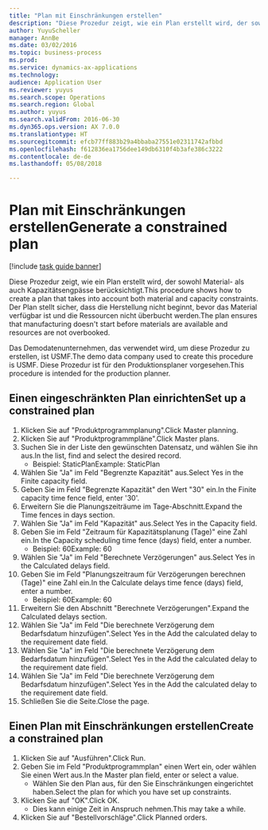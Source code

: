 ```yaml
--- 
title: "Plan mit Einschränkungen erstellen"
description: "Diese Prozedur zeigt, wie ein Plan erstellt wird, der sowohl Material- als auch Kapazitätsengpässe berücksichtigt."
author: YuyuScheller
manager: AnnBe
ms.date: 03/02/2016
ms.topic: business-process
ms.prod: 
ms.service: dynamics-ax-applications
ms.technology: 
audience: Application User
ms.reviewer: yuyus
ms.search.scope: Operations
ms.search.region: Global
ms.author: yuyus
ms.search.validFrom: 2016-06-30
ms.dyn365.ops.version: AX 7.0.0
ms.translationtype: HT
ms.sourcegitcommit: efcb77ff883b29a4bbaba27551e02311742afbbd
ms.openlocfilehash: f612836ea1756dee149db6310f4b3afe386c3222
ms.contentlocale: de-de
ms.lasthandoff: 05/08/2018

---
```

# <a name="generate-a-constrained-plan"></a><span data-ttu-id="63cc4-103">Plan mit Einschränkungen erstellen</span><span class="sxs-lookup"><span data-stu-id="63cc4-103">Generate a constrained plan</span></span>

[!include [task guide banner](../../includes/task-guide-banner.md)]

<span data-ttu-id="63cc4-104">Diese Prozedur zeigt, wie ein Plan erstellt wird, der sowohl Material- als auch Kapazitätsengpässe berücksichtigt.</span><span class="sxs-lookup"><span data-stu-id="63cc4-104">This procedure shows how to create a plan that takes into account both material and capacity constraints.</span></span> <span data-ttu-id="63cc4-105">Der Plan stellt sicher, dass die Herstellung nicht beginnt, bevor das Material verfügbar ist und die Ressourcen nicht überbucht werden.</span><span class="sxs-lookup"><span data-stu-id="63cc4-105">The plan ensures that manufacturing doesn't start before materials are available and resources are not overbooked.</span></span> 

<span data-ttu-id="63cc4-106">Das Demodatenunternehmen, das verwendet wird, um diese Prozedur zu erstellen, ist USMF.</span><span class="sxs-lookup"><span data-stu-id="63cc4-106">The demo data company used to create this procedure is USMF.</span></span> <span data-ttu-id="63cc4-107">Diese Prozedur ist für den Produktionsplaner vorgesehen.</span><span class="sxs-lookup"><span data-stu-id="63cc4-107">This procedure is intended for the production planner.</span></span>


## <a name="set-up-a-constrained-plan"></a><span data-ttu-id="63cc4-108">Einen eingeschränkten Plan einrichten</span><span class="sxs-lookup"><span data-stu-id="63cc4-108">Set up a constrained plan</span></span>
1. <span data-ttu-id="63cc4-109">Klicken Sie auf "Produktprogrammplanung".</span><span class="sxs-lookup"><span data-stu-id="63cc4-109">Click Master planning.</span></span>
2. <span data-ttu-id="63cc4-110">Klicken Sie auf "Produktprogrammpläne".</span><span class="sxs-lookup"><span data-stu-id="63cc4-110">Click Master plans.</span></span>
3. <span data-ttu-id="63cc4-111">Suchen Sie in der Liste den gewünschten Datensatz, und wählen Sie ihn aus.</span><span class="sxs-lookup"><span data-stu-id="63cc4-111">In the list, find and select the desired record.</span></span>
    * <span data-ttu-id="63cc4-112">Beispiel: StaticPlan</span><span class="sxs-lookup"><span data-stu-id="63cc4-112">Example: StaticPlan</span></span>  
4. <span data-ttu-id="63cc4-113">Wählen Sie "Ja" im Feld "Begrenzte Kapazität" aus.</span><span class="sxs-lookup"><span data-stu-id="63cc4-113">Select Yes in the Finite capacity field.</span></span>
5. <span data-ttu-id="63cc4-114">Geben Sie im Feld "Begrenzte Kapazität" den Wert "30" ein.</span><span class="sxs-lookup"><span data-stu-id="63cc4-114">In the Finite capacity time fence field, enter '30'.</span></span>
6. <span data-ttu-id="63cc4-115">Erweitern Sie die Planungszeiträume im Tage-Abschnitt.</span><span class="sxs-lookup"><span data-stu-id="63cc4-115">Expand the Time fences in days section.</span></span>
7. <span data-ttu-id="63cc4-116">Wählen Sie "Ja" im Feld "Kapazität" aus.</span><span class="sxs-lookup"><span data-stu-id="63cc4-116">Select Yes in the Capacity field.</span></span>
8. <span data-ttu-id="63cc4-117">Geben Sie im Feld "Zeitraum für Kapazitätsplanung (Tage)" eine Zahl ein.</span><span class="sxs-lookup"><span data-stu-id="63cc4-117">In the Capacity scheduling time fence (days) field, enter a number.</span></span>
    * <span data-ttu-id="63cc4-118">Beispiel: 60</span><span class="sxs-lookup"><span data-stu-id="63cc4-118">Example: 60</span></span>  
9. <span data-ttu-id="63cc4-119">Wählen Sie "Ja" im Feld "Berechnete Verzögerungen" aus.</span><span class="sxs-lookup"><span data-stu-id="63cc4-119">Select Yes in the Calculated delays field.</span></span>
10. <span data-ttu-id="63cc4-120">Geben Sie im Feld "Planungszeitraum für Verzögerungen berechnen (Tage)" eine Zahl ein.</span><span class="sxs-lookup"><span data-stu-id="63cc4-120">In the Calculate delays time fence (days) field, enter a number.</span></span>
    * <span data-ttu-id="63cc4-121">Beispiel: 60</span><span class="sxs-lookup"><span data-stu-id="63cc4-121">Example: 60</span></span>  
11. <span data-ttu-id="63cc4-122">Erweitern Sie den Abschnitt "Berechnete Verzögerungen".</span><span class="sxs-lookup"><span data-stu-id="63cc4-122">Expand the Calculated delays section.</span></span>
12. <span data-ttu-id="63cc4-123">Wählen Sie "Ja" im Feld "Die berechnete Verzögerung dem Bedarfsdatum hinzufügen".</span><span class="sxs-lookup"><span data-stu-id="63cc4-123">Select Yes in the Add the calculated delay to the requirement date field.</span></span>
13. <span data-ttu-id="63cc4-124">Wählen Sie "Ja" im Feld "Die berechnete Verzögerung dem Bedarfsdatum hinzufügen".</span><span class="sxs-lookup"><span data-stu-id="63cc4-124">Select Yes in the Add the calculated delay to the requirement date field.</span></span>
14. <span data-ttu-id="63cc4-125">Wählen Sie "Ja" im Feld "Die berechnete Verzögerung dem Bedarfsdatum hinzufügen".</span><span class="sxs-lookup"><span data-stu-id="63cc4-125">Select Yes in the Add the calculated delay to the requirement date field.</span></span>
15. <span data-ttu-id="63cc4-126">Schließen Sie die Seite.</span><span class="sxs-lookup"><span data-stu-id="63cc4-126">Close the page.</span></span>

## <a name="create-a-constrained-plan"></a><span data-ttu-id="63cc4-127">Einen Plan mit Einschränkungen erstellen</span><span class="sxs-lookup"><span data-stu-id="63cc4-127">Create a constrained plan</span></span>
1. <span data-ttu-id="63cc4-128">Klicken Sie auf "Ausführen".</span><span class="sxs-lookup"><span data-stu-id="63cc4-128">Click Run.</span></span>
2. <span data-ttu-id="63cc4-129">Geben Sie im Feld "Produktprogrammplan" einen Wert ein, oder wählen Sie einen Wert aus.</span><span class="sxs-lookup"><span data-stu-id="63cc4-129">In the Master plan field, enter or select a value.</span></span>
    * <span data-ttu-id="63cc4-130">Wählen Sie den Plan aus, für den Sie Einschränkungen eingerichtet haben.</span><span class="sxs-lookup"><span data-stu-id="63cc4-130">Select the plan for which you have set up constraints.</span></span>  
3. <span data-ttu-id="63cc4-131">Klicken Sie auf "OK".</span><span class="sxs-lookup"><span data-stu-id="63cc4-131">Click OK.</span></span>
    * <span data-ttu-id="63cc4-132">Dies kann einige Zeit in Anspruch nehmen.</span><span class="sxs-lookup"><span data-stu-id="63cc4-132">This may take a while.</span></span>  
4. <span data-ttu-id="63cc4-133">Klicken Sie auf "Bestellvorschläge".</span><span class="sxs-lookup"><span data-stu-id="63cc4-133">Click Planned orders.</span></span>


